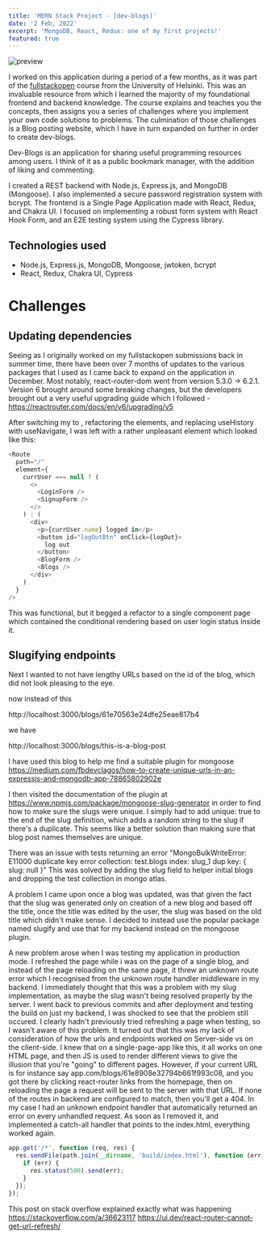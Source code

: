 ```yaml
---
title: 'MERN Stack Project - [dev-blogs]'
date: '2 Feb, 2022'
excerpt: 'MongoDB, React, Redux: one of my first projects!'
featured: true
---
```


![preview](/dev-blogs.png)

I worked on this application during a period of a few months, as it was part of the [fullstackopen](https://fullstackopen.com/en/) course from the University of Helsinki. This was an invaluable resource from which I learned the majority of my foundational frontend and backend knowledge. The course explains and teaches you the concepts, then assigns you a series of challenges where you implement your own code solutions to problems. The culmination of those challenges is a Blog posting website, which I have in turn expanded on further in order to create dev-blogs.

Dev-Blogs is an application for sharing useful programming resources among users. I think of it as a public bookmark manager, with the addition of liking and commenting.

I created a REST backend with Node.js, Express.js, and MongoDB (Mongoose). I also implemented a
secure password registration system with bcrypt.
The frontend is a Single Page Application made with React, Redux, and Chakra UI. I focused on implementing a robust form system with React Hook Form, and an E2E testing system using the Cypress library.

## Technologies used

- Node.js, Express.js, MongoDB, Mongoose, jwtoken, bcrypt
- React, Redux, Chakra UI, Cypress

# Challenges

## Updating dependencies

Seeing as I originally worked on my fullstackopen submissions back in summer time, there have been over 7 months of updates to the various packages that I used as I came back to expand on the application in December.
Most notably, react-router-dom went from version 5.3.0 -> 6.2.1. Version 6 brought around some breaking changes, but the developers brought out a very useful upgrading guide which I followed - <https://reactrouter.com/docs/en/v6/upgrading/v5>

After switching my <Switch> to <Routes>, refactoring the <Route> elements, and replacing useHistory with useNavigate, I was left with a rather unpleasant <Route> element which looked like this:

```js
<Route
  path="/"
  element={
    currUser === null ? (
      <>
        <LoginForm />
        <SignupForm />
      </>
    ) : (
      <div>
        <p>{currUser.name} logged in</p>
        <button id="logOutBtn" onClick={logOut}>
          log out
        </button>
        <BlogForm />
        <Blogs />
      </div>
    )
  }
/>
```

This was functional, but it begged a refactor to a single component page which contained the conditional rendering based on user login status inside it.

## Slugifying endpoints

Next I wanted to not have lengthy URLs based on the id of the blog, which did not look pleasing to the eye.

now instead of this

http://localhost:3000/blogs/61e70563e24dfe25eae817b4

we have

http://localhost:3000/blogs/this-is-a-blog-post

I have used this blog to help me find a suitable plugin for mongoose
<https://medium.com/fbdevclagos/how-to-create-unique-urls-in-an-expressjs-and-mongodb-app-78865802902e>

I then visited the documentation of the plugin at
<https://www.npmjs.com/package/mongoose-slug-generator>
in order to find how to make sure the slugs were unique. I simply had to add unique: true to the end of the slug definition, which adds a random string to the slug if there's a duplicate. This seems like a better solution than making sure that blog post names themselves are unique.

There was an issue with tests returning an error
"MongoBulkWriteError: E11000 duplicate key error collection: test.blogs index: slug_1 dup key: { slug: null }"
This was solved by adding the slug field to helper initial blogs and dropping the test collection in mongo atlas.

A problem I came upon once a blog was updated, was that given the fact that the slug was generated only on creation of a new blog and based off the title, once the title was edited by the user, the slug was based on the old title which didn't make sense.
I decided to instead use the popular package named slugify and use that for my backend instead on the mongoose plugin.

A new problem arose when I was testing my application in production mode. I refreshed the page while i was on the page of a single blog, and instead of the page reloading on the same page, it threw an unknown route error which I recognised from the unknown route handler middleware in my backend.
I immediately thought that this was a problem with my slug implementation, as maybe the slug wasn't being resolved properly by the server. I went back to previous commits and after deployment and testing the build on just my backend, I was shocked to see that the problem still occured. I clearly hadn't previously tried refreshing a page when testing, so I wasn't aware of this problem.
It turned out that this was my lack of consideration of how the urls and endpoints worked on Server-side vs on the client-side. I knew that on a single-page-app like this, it all works on one HTML page, and then JS is used to render different views to give the illusion that you're "going" to different pages. However, if your current URL is for instance say app.com/blogs/61e8908e32794b661f993c08, and you got there by clicking react-router links from the homepage, then on reloading the page a request will be sent to the server with that URL. If none of the routes in backend are configured to match, then you'll get a 404. In my case I had an unknown endpoint handler that automatically returned an error on every unhandled request.
As soon as I removed it, and implemented a catch-all handler that points to the index.html, everything worked again.

```js
app.get('/*', function (req, res) {
  res.sendFile(path.join(__dirname, 'build/index.html'), function (err) {
    if (err) {
      res.status(500).send(err);
    }
  });
});
```

This post on stack overflow explained exactly what was happening
<https://stackoverflow.com/a/36623117>
<https://ui.dev/react-router-cannot-get-url-refresh/>

